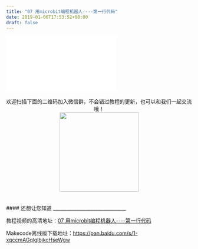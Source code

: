 ```yaml
---
title: "07 用microbit编程机器人----第一行代码"
date: 2019-01-06T17:53:52+08:00
draft: false
---
```





<div class="video">
<iframe src="//player.bilibili.com/player.html?aid=42310153&cid=74262220&page=1" scrolling="no" border="0" frameborder="no" framespacing="0" allowfullscreen="true"> </iframe>
</div>
<Br/>


<center>欢迎扫描下面的二维码加入微信群，不会错过教程的更新，也可以和我们一起交流哦！</center >

<center><img src="../../img/WechatIMG1189.jpeg" style="width: 215px; margin: unset;"/></center >
<Br/>
<Br/>
#### 还想让您知道
_______________________________

教程视频的高清地址：[07 用microbit编程机器人----第一行代码](https://www.bilibili.com/video/av42310153/)

Makecode离线版下载地址：https://pan.baidu.com/s/1-xqccmAGqlglbjkcHseWgw

